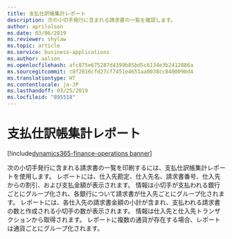 ```yaml
---
title: 支払仕訳帳集計レポート
description: 次の小切手発行に含まれる請求書の一覧を確認します。
author: aprilolson
ms.date: 03/06/2019
ms.reviewer: shylaw
ms.topic: article
ms.service: business-applications
ms.author: aolson
ms.openlocfilehash: afc875e675287d4399b85bd5c6134e3b2412886a
ms.sourcegitcommit: c8f2816cfd27cf7451e4651aa0038cc8400098d4
ms.translationtype: HT
ms.contentlocale: ja-JP
ms.lasthandoff: 03/25/2019
ms.locfileid: "895518"
---
```

# <a name="payment-journal-summary-report"></a>支払仕訳帳集計レポート
[!include[dynamics365-finance-operations banner](../includes/dynamics365-finance-operations.md)]


次の小切手発行に含まれる請求書の一覧を印刷するには、支払仕訳帳集計レポートを使用します。 レポートには、仕入先勘定、仕入先名、請求書番号、仕入先からの割引、および支払金額が表示されます。 情報は小切手が支払われる銀行ごとにグループ化され、各銀行について請求書が仕入先ごとにグループ化されます。 レポートには、各仕入先の請求書金額の小計が含まれ、支払われる請求書の数と作成される小切手の数が表示されます。 情報は仕入先と仕入先トランザクションから取得されます。 レポートに複数の通貨が存在する場合、レポートは通貨ごとにグループ化されます。
